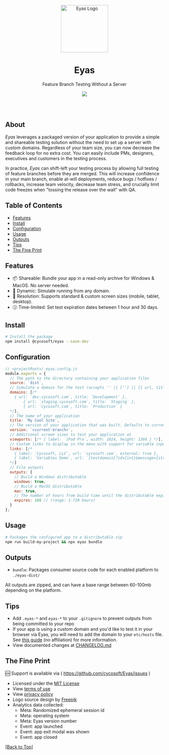 <p align="center">
	<a href="https://cycosoft.com/">
		<img src="https://cycosoft.com/eyas/logo.svg" alt="Eyas Logo" width="150px" height="150px">
	</a>
</p>

<div align="center">
  <h1>Eyas</h1>
</div>
<p align="center">Feature Branch Testing Without a Server</p>

<p align="center">
  <a href="https://www.npmjs.com/package/@cycosoft/eyas">
    <img src="https://img.shields.io/npm/v/@cycosoft/eyas?color=6988e6&label=version">
  </a>
</p>

<br />
<br />

## About

_Eyas_ leverages a packaged version of your application to provide a simple and shareable testing solution without the need to set up a server with custom domains. Regardless of your team size, you can now decrease the feedback loop for no extra cost. You can easily include PMs, designers, executives and customers in the testing process.

In practice, _Eyas_ can shift-left your testing process by allowing full testing of feature branches before they are merged. This will increase confidence in your main branch, enable at-will deployments, reduce bugs / hotfixes / rollbacks, increase team velocity, decrease team stress, and crucially limit code freezes when "tossing the release over the wall" with QA.

## Table of Contents

- [Features](#features)
- [Install](#install)
- [Configuration](#configuration)
- [Usage](#usage)
- [Outputs](#outputs)
- [Tips](#tips)
- [The Fine Print](#the-fine-print)

## Features

- 📦 Shareable: Bundle your app in a read-only archive for Windows & MacOS. No server needed.
- 🔗 Dynamic: Simulate running from any domain.
- 📏 Resolution: Supports standard & custom screen sizes (mobile, tablet, desktop).
- 🕜 Time-limited: Set test expiration dates between 1 hour and 30 days.

## Install

```bash
# Install the package
npm install @cycosoft/eyas --save-dev
```

## Configuration

```js
// <projectRoot>/.eyas.config.js
module.exports = {
  // The path to the directory containing your application files
  source: `dist`,
  // Simulate a domain for the test (accepts '' || [''] || [{ url, title }])
  domains: [/*
    { url: `dev.cycosoft.com`, title: `Development` },
		{ url: `staging.cycosoft.com`, title: `Staging` },
		{ url: `cycosoft.com`, title: `Production` }
  */],
  // The name of your application
  title: `My Cool Site`,
  // The version of your application that was built. Defaults to current branch name.
  version: `<current-branch>`,
  // Additional screen sizes to test your application at
  viewports: [/* { label: `iPad Pro`, width: 1024, height: 1366 } */],
  // Custom links to display in the menu with support for variable input (external opens directly in browser)
  links: [/*
    { label: `Cycosoft, LLC`, url: `cycosoft.com`, external: true },
    { label: `Variables Demo`, url: `{testdomain}?id={int}&message={str}&enabled={bool}&list={item1|item2|}` }
  */]
  // File outputs
  outputs: {
    // Build a Windows distributable
    windows: true,
    // Build a MacOS distributable
    mac: true,
    // The number of hours from build time until the distributable expires
    expires: 168 // (range: 1-720 hours)
  }
};
```

## Usage

```bash
# Packages the configured app to a distributable zip
npm run build-my-project && npx eyas bundle
```

## Outputs

- `bundle`: Packages consumer source code for each enabled platform to `./eyas-dist/`

All outputs are zipped, and can have a base range between 60-100mb depending on the platform.

## Tips

- Add `.eyas-*` and `eyas-*` to your `.gitignore` to prevent outputs from being committed to your repo
- If your app is using a custom domain and you'd like to test it in your browser via Eyas, you will need to add the domain to your `etc/hosts` file. See [this guide](https://www.ephost.com/account/index.php/knowledgebase/232/How-to-edit-your-Host-file.html) (no affiliation) for more information.
- View documented changes at [CHANGELOG.md](CHANGELOG.md)

## The Fine Print

🆘 Support is available via ( https://github.com/cycosoft/Eyas/issues )

- Licensed under the [MIT License](LICENSE.TXT)
- View [terms of use](https://cycosoft.com/eyas/terms)
- View [privacy policy](https://cycosoft.com/eyas/privacy)
- Logo source design by [Freepik](https://www.freepik.com/free-vector/eagle-logo-design-template_45007164.htm)
- Analytics data collected:
  - Meta: Randomized ephemeral session id
  - Meta: operating system
  - Meta: Eyas version number
  - Event: app launched
  - Event: app exit modal was shown
  - Event: app closed

[[Back to Top](#table-of-contents)]
